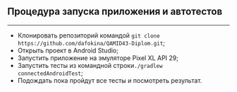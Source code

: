 ## Процедура запуска приложения и автотестов

---

- Клонировать репозиторий командой `git clone https://github.com/dafokina/QAMID43-Diplom.git`;
- Открыть проект в Android Studio;
- Запустить приложение на эмуляторе Pixel XL API 29;
- Запустить тесты из командной строки`./gradlew connectedAndroidTest`;
- Подождать пока пройдут все тесты и посмотреть результат.